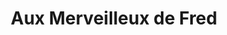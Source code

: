 ---
title: "Aux Merveilleux de Fred"
url: /paris/aux-merveilleux-de-fred-place-louis-armand/
shop: pâtisserie
---